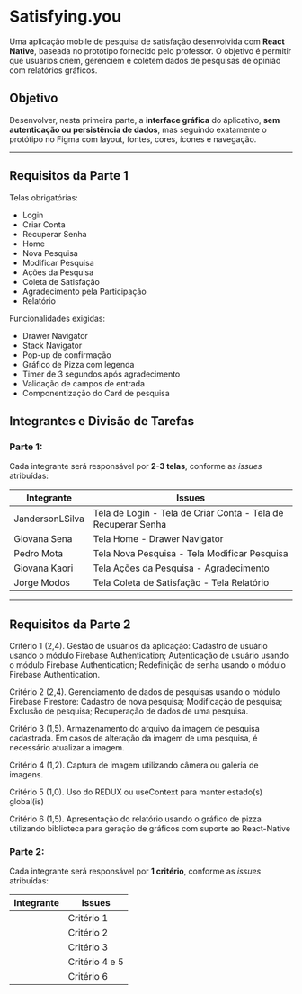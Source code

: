 # Satisfying.you

Uma aplicação mobile de pesquisa de satisfação desenvolvida com **React Native**, baseada no protótipo fornecido pelo professor. O objetivo é permitir que usuários criem, gerenciem e coletem dados de pesquisas de opinião com relatórios gráficos.

## Objetivo

Desenvolver, nesta primeira parte, a **interface gráfica** do aplicativo, **sem autenticação ou persistência de dados**, mas seguindo exatamente o protótipo no Figma com layout, fontes, cores, ícones e navegação.

---

## Requisitos da Parte 1

Telas obrigatórias:
- Login  
- Criar Conta  
- Recuperar Senha  
- Home  
- Nova Pesquisa  
- Modificar Pesquisa  
- Ações da Pesquisa  
- Coleta de Satisfação  
- Agradecimento pela Participação  
- Relatório

Funcionalidades exigidas:
- Drawer Navigator  
- Stack Navigator  
- Pop-up de confirmação  
- Gráfico de Pizza com legenda  
- Timer de 3 segundos após agradecimento  
- Validação de campos de entrada  
- Componentização do Card de pesquisa

## Integrantes e Divisão de Tarefas

### Parte 1:
Cada integrante será responsável por **2-3 telas**, conforme as *issues* atribuídas:

| Integrante | Issues |
|-----------|------------------|
| JandersonLSilva | Tela de Login - Tela de Criar Conta - Tela de Recuperar Senha |
| Giovana Sena | Tela Home - Drawer Navigator |
| Pedro Mota | Tela Nova Pesquisa - Tela Modificar Pesquisa|
| Giovana Kaori |  Tela Ações da Pesquisa - Agradecimento |
| Jorge Modos | Tela Coleta de Satisfação - Tela Relatório |


---

## Requisitos da Parte 2

Critério 1 (2,4). Gestão de usuários da aplicação:
Cadastro de usuário usando o módulo Firebase Authentication;
Autenticação de usuário usando o módulo Firebase Authentication;
Redefinição de senha usando o módulo Firebase Authentication.

Critério 2 (2,4). Gerenciamento de dados de pesquisas usando o módulo Firebase Firestore:
Cadastro de nova pesquisa;
Modificação de pesquisa;
Exclusão de pesquisa;
Recuperação de dados de uma pesquisa.

Critério 3 (1,5). Armazenamento do arquivo da imagem de pesquisa cadastrada. Em casos de alteração da imagem de uma pesquisa, é necessário atualizar a imagem.

Critério 4 (1,2). Captura de imagem utilizando câmera ou galeria de imagens.

Critério 5 (1,0). Uso do REDUX ou useContext para manter estado(s) global(is)

Critério 6 (1,5). Apresentação do relatório usando o gráfico de pizza utilizando biblioteca para geração de gráficos com suporte ao React-Native


### Parte 2:
Cada integrante será responsável por **1 critério**, conforme as *issues* atribuídas:

| Integrante | Issues |
|------------|--------|
|  | Critério 1 |
|  | Critério 2 |
|  | Critério 3 |
|  | Critério 4 e 5 |
|  | Critério 6 |
